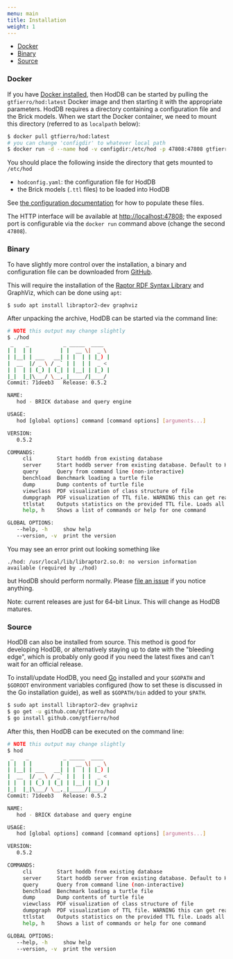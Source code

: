 ```yaml
---
menu: main
title: Installation
weight: 1
---
```


- [Docker](#docker)
- [Binary](#binary)
- [Source](#source)

<a name="docker"></a>
### Docker

If you have [Docker installed](https://docs.docker.com/engine/installation/), then HodDB can be started by pulling the `gtfierro/hod:latest` Docker image and then starting it with the appropriate parameters.
HodDB requires a directory containing a configuration file and the Brick models. When we start the Docker container, we need to mount this directory (referred to as `localpath` below):

```bash
$ docker pull gtfierro/hod:latest
# you can change 'configdir' to whatever local path
$ docker run -d --name hod -v configdir:/etc/hod -p 47808:47808 gtfierro/hod:latest
```

You should place the following inside the directory that gets mounted to `/etc/hod`

- `hodconfig.yaml`: the configuration file for HodDB
- the Brick models (`.ttl` files) to be loaded into HodDB

See [the configuration documentation](/configuration) for how to populate these files.


The HTTP interface will be available at [http://localhost:47808](http://localhost:47808); the exposed port is configurable via the `docker run` command above (change the second `47808`).

<a name="binary"></a>
### Binary

To have slightly more control over the installation, a binary and configuration file can be downloaded from [GitHub](https://github.com/gtfierro/hod/releases/latest).

This will require the installation of the [Raptor RDF Syntax Library](http://librdf.org/raptor/) and GraphViz, which can be done using `apt`:

```bash
$ sudo apt install libraptor2-dev graphviz
```

After unpacking the archive, HodDB can be started via the command line:

```bash
# NOTE this output may change slightly
$ ./hod
 _    _           _ _____  ____ 
| |  | |         | |  __ \|  _ \  
| |__| | ___   __| | |  | | |_) | 
|  __  |/ _ \ / _` | |  | |  _ <  
| |  | | (_) | (_| | |__| | |_) | 
|_|  |_|\___/ \__,_|_____/|____/  
Commit: 71deeb3   Release: 0.5.2

NAME:
   hod - BRICK database and query engine

USAGE:
   hod [global options] command [command options] [arguments...]

VERSION:
   0.5.2

COMMANDS:
     cli        Start hoddb from existing database
     server     Start hoddb server from existing database. Default to HTTP server only, but can do both that and BOSSWAVE
     query      Query from command line (non-interactive)
     benchload  Benchmark loading a turtle file
     dump       Dump contents of turtle file
     viewclass  PDF visualization of class structure of file
     dumpgraph  PDF visualization of TTL file. WARNING this can get really big
     ttlstat    Outputs statistics on the provided TTL file. Loads all file provided as arguments
     help, h    Shows a list of commands or help for one command

GLOBAL OPTIONS:
   --help, -h     show help
   --version, -v  print the version
```

You may see an error print out looking something like

```
./hod: /usr/local/lib/libraptor2.so.0: no version information available (required by ./hod)
```

but HodDB should perform normally. Please [file an issue](https://github.com/gtfierro/hod/issues) if you notice anything.

Note: current releases are just for 64-bit Linux. This will change as HodDB matures.

<a name="source"></a>
### Source

HodDB can also be installed from source. This method is good for developing HodDB, or alternatively staying up to date with the "bleeding edge", which is probably only good if you need the latest fixes and can't wait for an official release.

To install/update HodDB, you need [Go](https://golang.org/doc/install) installed and your `$GOPATH` and `$GOROOT` environment variables configured (how to set these is discussed in the Go installation guide), as well as `$GOPATH/bin` added to your `$PATH`.

```bash
$ sudo apt install libraptor2-dev graphviz
$ go get -u github.com/gtfierro/hod
$ go install github.com/gtfierro/hod
```

After this, then HodDB can be executed on the command line:

```bash
# NOTE this output may change slightly
$ hod
 _    _           _ _____  ____ 
| |  | |         | |  __ \|  _ \  
| |__| | ___   __| | |  | | |_) | 
|  __  |/ _ \ / _` | |  | |  _ <  
| |  | | (_) | (_| | |__| | |_) | 
|_|  |_|\___/ \__,_|_____/|____/  
Commit: 71deeb3   Release: 0.5.2

NAME:
   hod - BRICK database and query engine

USAGE:
   hod [global options] command [command options] [arguments...]

VERSION:
   0.5.2

COMMANDS:
     cli        Start hoddb from existing database
     server     Start hoddb server from existing database. Default to HTTP server only, but can do both that and BOSSWAVE
     query      Query from command line (non-interactive)
     benchload  Benchmark loading a turtle file
     dump       Dump contents of turtle file
     viewclass  PDF visualization of class structure of file
     dumpgraph  PDF visualization of TTL file. WARNING this can get really big
     ttlstat    Outputs statistics on the provided TTL file. Loads all file provided as arguments
     help, h    Shows a list of commands or help for one command

GLOBAL OPTIONS:
   --help, -h     show help
   --version, -v  print the version
```
